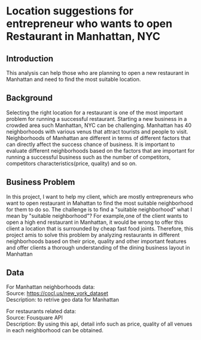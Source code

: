 
# Location suggestions for entrepreneur who wants to open Restaurant in Manhattan, NYC
## Introduction
This analysis can help those who are planning to open a new restaurant in Manhattan and need to find the most suitable location.

## Background
Selecting the right location for a restaurant is one of the most important problem for running a successful restaurant. Starting a new business in a crowded area such Manhattan, NYC can be challenging. Manhattan has 40 neighborhoods with various venus that attract tourists and people to visit. Neighborhoods of Manhattan are different in terms of different factors that can directly affect the success chance of business. It is important to evaluate different neighborhoods based on the factors that are important for running a successful business such as the number of competitors, competitors characteristics(price, quality) and so on. 

## Business Problem
In this project, I want to help my client, which are mostly entrepreneurs who want to open restaurant in Mahattan to find the most suitable neighborhood for them to do so. The challenge is to find a "suitable neighborhood" what I mean by "suitable neighborhood"? For example,one of the client wants to open a high end restaurant in Manhattan, it would be wrong to offer this client a location that is surrounded by cheap fast food joints. Therefore, this project amis to solve this problem by analyzing restaurants in different neighborhoods based on their price, quality and other important features and offer clients a thorough understanding of the dining business layout in Manhattan

## Data
For Manhattan neighborhoods data:</br>
Source: https://cocl.us/new_york_dataset</br>
Description: to retrive geo data for Manhattan</br>

For restaurants related data:</br>
Source: Fousquare API</br>
Description: By using this api, detail info such as price, quality of all venues in each neighborhood can be obtained. 
